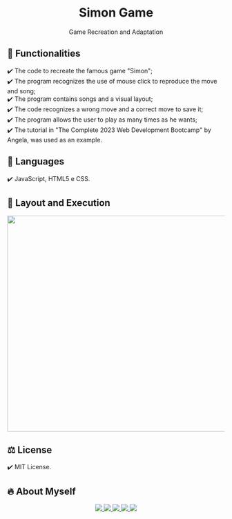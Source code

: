 <h1 align="center"> Simon Game </h1>
<p align="center">Game Recreation and Adaptation</p>
  
## 🎯 Functionalities

✔️ The code to recreate the famous game "Simon"; <br>
✔️ The program recognizes the use of mouse click to reproduce the move and song; <br>
✔️ The program contains songs and a visual layout; <br>
✔️ The code recognizes a wrong move and a correct move to save it; <br>
✔️ The program allows the user to play as many times as he wants; <br>
✔️ The tutorial in "The Complete 2023 Web Development Bootcamp" by Angela, was used as an example.

## 🚀 Languages
✔️ JavaScript, HTML5 e CSS.

## 🎨 Layout and Execution
<p align="left">
      <img src="" width="660" height="500"> 
      
## ⚖️ License
✔️ MIT License.

## 🔥 About Myself
 <div align="center"> 
   
  <a href = "https://mail.google.com/mail/u/0/?tab=rm&ogbl#inbox?compose=CllgCJqXPtFPLMWKPfFmlXVxmJSvbkPpTzxXgpPqfGxLGrgBnsLPcdHCZtVlLnZsbvXllKsMqJV">
    <img src="https://img.shields.io/badge/-Gmail-%23EA4335?style=for-the-badge&logo=gmail&logoColor=white" target="_blank">
  </a>
  <a href="https://trailblazer.me/id/duda-braga" target="_blank">
    <img src="https://img.shields.io/badge/Salesforce-00A1E0?style=for-the-badge&logo=Salesforce&logoColor=white" target="_blank"> 
  </a>
  <a href="https://www.linkedin.com/in/maria-eduarda-macedo-braga-4663bb208/" target="_blank">
    <img src="https://img.shields.io/badge/-LinkedIn-%230077B5?style=for-the-badge&logo=linkedin&logoColor=white" target="_blank"> 
  </a>
 <a href="https://www.duolingo.com/profile/duda.mb_" target="_blank">
    <img src="https://img.shields.io/badge/Duolingo-58CC02?style=for-the-badge&logo=Duolingo&logoColor=white" target="_blank"> 
  </a> 
  <a href="https://www.instagram.com/duda.mb_/?hl=pt-br" target="_blank">
    <img src="https://img.shields.io/badge/-Instagram-%23E4405F?style=for-the-badge&logo=instagram&logoColor=white" target="_blank"> 
   </a> 
</div>
